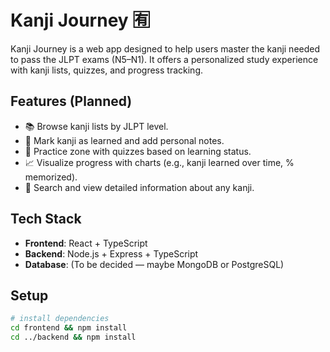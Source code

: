 # Kanji Journey 🈶

Kanji Journey is a web app designed to help users master the kanji needed to pass the JLPT exams (N5–N1).
It offers a personalized study experience with kanji lists, quizzes, and progress tracking.

## Features (Planned)

- 📚 Browse kanji lists by JLPT level.
- 📝 Mark kanji as learned and add personal notes.
- 🧠 Practice zone with quizzes based on learning status.
- 📈 Visualize progress with charts (e.g., kanji learned over time, % memorized).
- 🔎 Search and view detailed information about any kanji.

## Tech Stack

- **Frontend**: React + TypeScript
- **Backend**: Node.js + Express + TypeScript
- **Database**: (To be decided — maybe MongoDB or PostgreSQL)

## Setup

```bash
# install dependencies
cd frontend && npm install
cd ../backend && npm install
```
